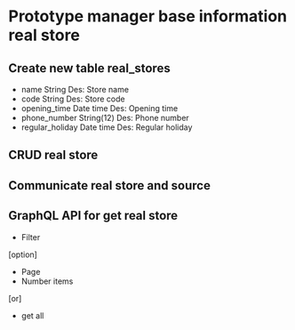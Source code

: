 # Prototype manager base information real store 
## Create new table real_stores
- name String Des: Store name
- code String Des: Store code
- opening_time Date time Des: Opening time
- phone_number String(12) Des: Phone number
- regular_holiday Date time Des: Regular holiday

## CRUD real store

## Communicate real store and source

## GraphQL API for get real store
- Filter

[option]
- Page
- Number items

[or]
- get all
